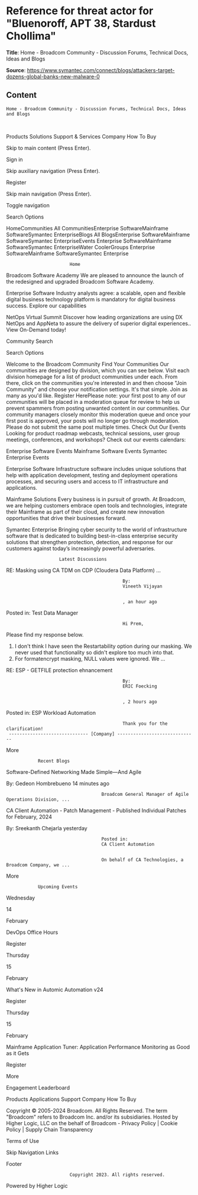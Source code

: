 # Reference for threat actor for "Bluenoroff, APT 38, Stardust Chollima"

**Title**: 
	Home - Broadcom Community - Discussion Forums, Technical Docs, Ideas and Blogs


**Source**: https://www.symantec.com/connect/blogs/attackers-target-dozens-global-banks-new-malware-0

## Content




	Home - Broadcom Community - Discussion Forums, Technical Docs, Ideas and Blogs

















  
													















  


Products
Solutions
Support & Services
Company
How To Buy





  









Skip to main content (Press Enter).










Sign in






Skip auxiliary navigation (Press Enter).




Register
















Skip main navigation (Press Enter).




Toggle navigation























Search Options

















HomeCommunities All CommunitiesEnterprise SoftwareMainframe SoftwareSymantec EnterpriseBlogs All BlogsEnterprise SoftwareMainframe SoftwareSymantec EnterpriseEvents Enterprise SoftwareMainframe SoftwareSymantec EnterpriseWater CoolerGroups Enterprise SoftwareMainframe SoftwareSymantec Enterprise


















							Home
						




















Broadcom Software Academy
We are pleased to announce the launch of the redesigned and upgraded Broadcom Software Academy.









Enterprise Software
Industry analysts agree: a scalable, open and flexible digital business technology platform is mandatory for digital business success.
Explore our capabilities








NetOps Virtual Summit
Discover how leading organizations are using DX NetOps and AppNeta to assure the delivery of superior digital experiences..
View On-Demand today!























Community Search



















Search Options










Welcome to the Broadcom Community
Find Your Communities
Our communities are designed by division, which you can see below. Visit each division homepage for a list of product communities under each. From there, click on the communities you're interested in and then choose "Join Community" and choose your notification settings. It's that simple. Join as many as you'd like. Register HerePlease note: your first post to any of our communities will be placed in a moderation queue for review to help us prevent spammers from posting unwanted content in our communities. Our community managers closely monitor this moderation queue and once your first post is approved, your posts will no longer go through moderation. Please do not submit the same post multiple times. Check Out Our Events
Looking for product roadmap webcasts, technical sessions, user group meetings, conferences, and workshops? Check out our events calendars:

Enterprise Software Events
Mainframe Software Events
Symantec Enterprise Events

 



  
Enterprise Software
Infrastructure software includes unique solutions that help with application development, testing and deployment operations processes, and securing users and access to IT infrastructure and applications.



  
Mainframe Solutions
Every business is in pursuit of growth. At Broadcom, we are helping customers embrace open tools and technologies, integrate their Mainframe as part of their cloud, and create new innovation opportunities that drive their businesses forward.



  
Symantec Enterprise
Bringing cyber security to the world of infrastructure software that is dedicated to building best-in-class enterprise security solutions that strengthen protection, detection, and response for our customers against today’s increasingly powerful adversaries.
















                        Latest Discussions
                        
                    














RE: Masking using CA TDM on CDP (Cloudera Data Platform) ...


                                                By:
                                                Vineeth Vijayan
                                                
                                                
                                                , an hour ago
                                            




Posted in:
                                                Test Data Manager






                                                Hi Prem, 
 Please find my response below. 
 
 1. I don't think I have seen the Restartability option during our masking. We never used that functionality so didn't explore too much into that. 
 2. For formatencrypt masking, NULL values were ignored. We ...
                                                
                                            























RE: ESP - GETFILE protection ehnancement


                                                By:
                                                ERIC Foecking
                                                
                                                
                                                , 2 hours ago
                                            




Posted in:
                                                ESP Workload Automation






                                                Thank you for the clarification! 
     ------------------------------ [Company] ------------------------------
                                                
                                            




















More










                Recent Blogs
                
            














Software-Defined Networking Made Simple—And Agile


By:
Gedeon Hombrebueno
                                        14 minutes ago
                                    





                                        Broadcom General Manager of Agile Operations Division, ...
                                        
                                    











CA Client Automation - Patch Management - Published Individual Patches for February, 2024


By:
Sreekanth Chejarla
                                        yesterday
                                    





                                        Posted in:
                                        CA Client Automation


                                        On behalf of CA Technologies, a Broadcom Company, we ...
                                        
                                    








More









                Upcoming Events
             














Wednesday


14


February








DevOps Office  Hours








Register

















Thursday


15


February








What's New in Automic Automation v24








Register

















Thursday


15


February








Mainframe Application Tuner: Application Performance Monitoring as Good as it Gets








Register
















More




Engagement Leaderboard













Products
Applications
Support
Company
How To Buy


Copyright © 2005-2024 Broadcom. All Rights Reserved. The term "Broadcom" refers to Broadcom Inc. and/or its subsidiaries. Hosted by Higher Logic, LLC on the behalf of Broadcom - Privacy Policy | Cookie Policy | Supply Chain Transparency


Terms of Use





  
  
  
  










Skip Navigation Links

Footer







							Copyright 2023. All rights reserved.
						









Powered by Higher Logic














